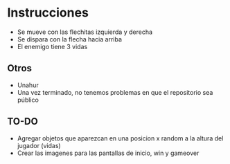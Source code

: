 # Instrucciones
- Se mueve con las flechitas izquierda y derecha
- Se dispara con la flecha hacia arriba
- El enemigo tiene 3 vidas


## Otros

- Unahur
- Una vez terminado, no tenemos problemas en que el repositorio sea público

## TO-DO
- Agregar objetos que aparezcan en una posicion x random a la altura del jugador (vidas)
- Crear las imagenes para las pantallas de inicio, win y gameover

